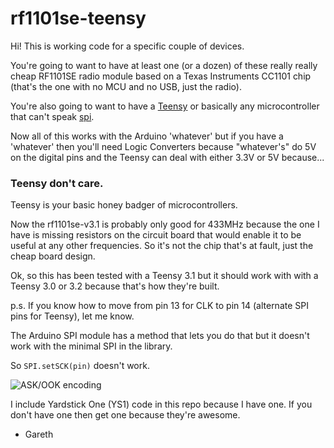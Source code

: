 # rf1101se-teensy

Hi! This is working code for a specific couple of devices.

You're going to want to have at least one (or a dozen) of these really really cheap RF1101SE radio module based on a Texas Instruments CC1101 chip (that's the one with no MCU and no USB, just the radio).

You're also going to want to have a [Teensy](https://www.pjrc.com/teensy/teensy31.html) or basically any microcontroller that can't speak [spi].

Now all of this works with the Arduino 'whatever' but if you have a 'whatever' then you'll need Logic Converters because "whatever's" do 5V on the digital pins and the Teensy can deal with either 3.3V or 5V because...

### Teensy don't care.

Teensy is your basic honey badger of microcontrollers.

Now the rf1101se-v3.1 is probably only good for 433MHz because the one I have is missing resistors on the circuit board that would enable it to be useful at any other frequencies. So it's not the chip that's at fault, just the cheap board design.

Ok, so this has been tested with a Teensy 3.1 but it should work with with a Teensy 3.0 or 3.2 because that's how they're built.

p.s. If you know how to move from pin 13 for CLK to pin 14 (alternate SPI pins for Teensy), let me know.

The Arduino SPI module has a method that lets you do that but it doesn't work with the minimal SPI in the library.

So ```SPI.setSCK(pin)``` doesn't work.

![ASK/OOK encoding](/files/rf1101-teensy.png)

I include Yardstick One (YS1) code in this repo because I have one. If you don't have one then get one because they're awesome.

 - Gareth

[spi]: https://en.wikipedia.org/wiki/Serial_Peripheral_Interface_Bus
